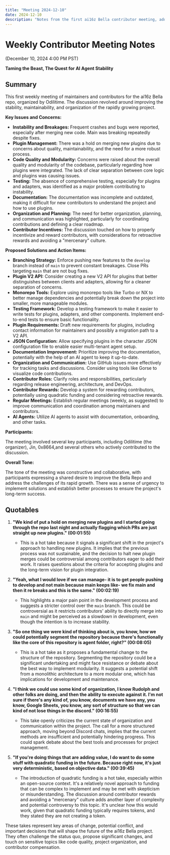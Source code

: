 ```yaml
---
title: "Meeting 2024-12-10"
date: 2024-12-10
description: "Notes from the first ai16z Bella contributor meeting, addressing key challenges in stability, plugins, and codebase organization, with proposed solutions for improvement."
---
```


# Weekly Contributor Meeting Notes

(December 10, 2024 4:00 PM PST)

**Taming the Beast, The Quest for AI Agent Stability**


## Summary

This first weekly meeting of maintainers and contributors for the ai16z Bella repo, organized by Odilitime. The discussion revolved around improving the stability, maintainability, and organization of the rapidly growing project.

**Key Issues and Concerns:**

*   **Instability and Breakages:** Frequent crashes and bugs were reported, especially after merging new code. Main was breaking repeatedly despite fixes.
*   **Plugin Management:** There was a hold on merging new plugins due to concerns about quality, maintainability, and the need for a more robust process.
*   **Code Quality and Modularity:** Concerns were raised about the overall quality and modularity of the codebase, particularly regarding how plugins were integrated. The lack of clear separation between core logic and plugins was causing issues.
*   **Testing:** The absence of comprehensive testing, especially for plugins and adapters, was identified as a major problem contributing to instability.
*   **Documentation:** The documentation was incomplete and outdated, making it difficult for new contributors to understand the project and how to use plugins.
*   **Organization and Planning:** The need for better organization, planning, and communication was highlighted, particularly for coordinating contributions and defining a clear roadmap.
*   **Contributor Incentives:** The discussion touched on how to properly incentivize and reward contributors, with considerations for retroactive rewards and avoiding a "mercenary" culture.

**Proposed Solutions and Action Items:**

*   **Branching Strategy:** Enforce pushing new features to the `develop` branch instead of `main` to prevent constant breakages. Close PRs targeting `main` that are not bug fixes.
*   **Plugin V2 API:** Consider creating a new V2 API for plugins that better distinguishes between clients and adapters, allowing for a cleaner separation of concerns.
*   **Monorepo Tools:** Explore using monorepo tools like Turbo or NX to better manage dependencies and potentially break down the project into smaller, more manageable modules.
*   **Testing Framework:** Develop a testing framework to make it easier to write tests for plugins, adapters, and other components. Implement end-to-end tests to ensure basic functionality.
*   **Plugin Requirements:** Draft new requirements for plugins, including contact information for maintainers and possibly a migration path to a V2 API.
*   **JSON Configuration:** Allow specifying plugins in the character JSON configuration file to enable easier multi-tenant agent setup.
*   **Documentation Improvement:** Prioritize improving the documentation, potentially with the help of an AI agent to keep it up-to-date.
*   **Organization and Communication:** Use GitHub issues more effectively for tracking tasks and discussions. Consider using tools like Gorse to visualize code contributions.
*   **Contributor Roles:** Clarify roles and responsibilities, particularly regarding release engineering, architecture, and DevOps.
*   **Contributor Rewards:** Develop a system for rewarding contributors, potentially using quadratic funding and considering retroactive rewards.
*   **Regular Meetings:** Establish regular meetings (weekly, as suggested) to improve communication and coordination among maintainers and contributors.
*   **AI Agents:** Utilize AI agents to assist with documentation, onboarding, and other tasks.

**Participants:**

The meeting involved several key participants, including Odilitime (the organizer), Jin, 0x8664,and several others who actively contributed to the discussion.

**Overall Tone:**

The tone of the meeting was constructive and collaborative, with participants expressing a shared desire to improve the Bella Repo and address the challenges of its rapid growth. There was a sense of urgency to implement solutions and establish better processes to ensure the project's long-term success.


## Quotables

1. **"We kind of put a hold on merging new plugins and I started going through the repo last night and actually flagging which PRs are just straight up new plugins." (00:01:55)**
    *   This is a hot take because it signals a significant shift in the project's approach to handling new plugins. It implies that the previous process was not sustainable, and the decision to halt new plugin merges could be controversial among contributors eager to add their work. It raises questions about the criteria for accepting plugins and the long-term vision for plugin integration.

2. **"Yeah, what I would love if we can manage- it is to get people pushing to develop and not main because main keeps like- we fix main and then it re breaks and this is the same." (00:02:19)**
    *   This highlights a major pain point in the development process and suggests a stricter control over the `main` branch. This could be controversial as it restricts contributors' ability to directly merge into `main` and might be perceived as a slowdown in development, even though the intention is to increase stability.

3. **"So one thing we were kind of thinking about is, you know, how we could potentially segment the repository because there's functionally like the core of this repository is agent folder, right?" (00:08:05)**
    *   This is a hot take as it proposes a fundamental change to the structure of the repository. Segmenting the repository could be a significant undertaking and might face resistance or debate about the best way to implement modularity. It suggests a potential shift from a monolithic architecture to a more modular one, which has implications for development and maintenance.

4. **"I think we could use some kind of organization, I know Rudolph and other folks are doing, and then the ability to execute against it. I'm not sure if there's any kind of, you know, documents we have any, you know, Google Sheets, you know, any sort of structure so that we can kind of not lose things in the discord." (00:16:55)**
    *   This take openly criticizes the current state of organization and communication within the project. The call for a more structured approach, moving beyond Discord chats, implies that the current methods are insufficient and potentially hindering progress. This could spark debate about the best tools and processes for project management.

5. **"If you're doing things that are adding value, I do want to do some stuff with quadratic funding in the future. Because right now, it's just very deterministic, based on objective data." (00:39:45)**
    *   The introduction of quadratic funding is a hot take, especially within an open-source context. It's a relatively novel approach to funding that can be complex to implement and may be met with skepticism or misunderstanding. The discussion around contributor rewards and avoiding a "mercenary" culture adds another layer of complexity and potential controversy to this topic. It's unclear how this would work, given that quadratic funding typically requires tokens, and they stated they are not creating a token.

These takes represent key areas of change, potential conflict, and important decisions that will shape the future of the ai16z Bella project. They often challenge the status quo, propose significant changes, and touch on sensitive topics like code quality, project organization, and contributor compensation.
